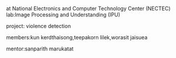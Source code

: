 at National Electronics and Computer Technology Center (NECTEC)
lab:Image Processing and Understanding (IPU)

project: violence detection

members:kun kerdthaisong,teepakorn lilek,worasit jaisuea

mentor:sanparith marukatat
